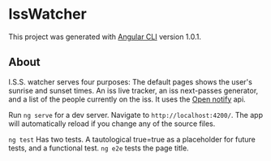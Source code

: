 # IssWatcher

This project was generated with [Angular CLI](https://github.com/angular/angular-cli) version 1.0.1.

## About

I.S.S. watcher serves four purposes: The default pages shows the user's sunrise and sunset times. An iss live tracker, an iss next-passes generator, and a list of the people currently on the iss. It uses the [Open notify](http://open-notify.org/Open-Notify-API/) api.

Run `ng serve` for a dev server. Navigate to `http://localhost:4200/`. The app will automatically reload if you change any of the source files.

`ng test` Has two tests. A tautological true=true as a placeholder for future tests, and a functional test.
`ng e2e` tests the page title.
